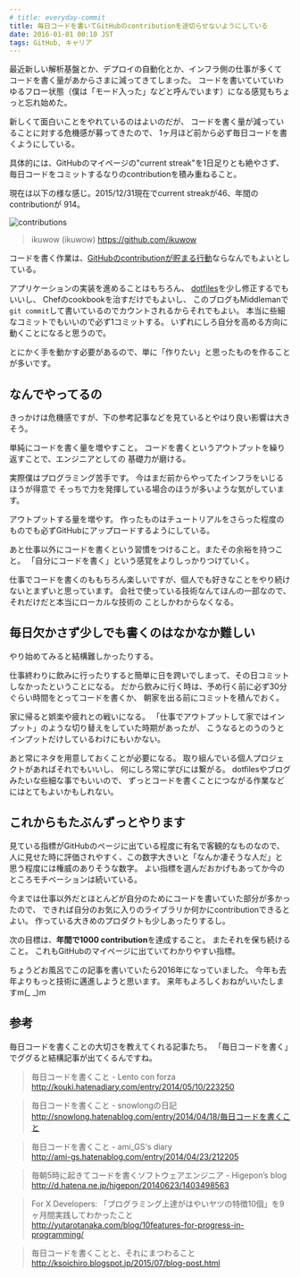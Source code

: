 ```yaml
---
# title: everyday-commit
title: 毎日コードを書いてGitHubのcontributionを途切らせないようにしている
date: 2016-01-01 00:10 JST
tags: GitHub, キャリア
---
```


最近新しい解析基盤とか、デプロイの自動化とか、インフラ側の仕事が多くて
コードを書く量があからさまに減ってきてしまった。
コードを書いていていわゆるフロー状態（僕は「モード入った」などと呼んでいます）になる感覚もちょっと忘れ始めた。

新しくて面白いことをやれているのはよいのだが、
コードを書く量が減っていることに対する危機感が募ってきたので、
1ヶ月ほど前から必ず毎日コードを書くようにしている。

具体的には、GitHubのマイページの"current streak"を1日足りとも絶やさず、
毎日コードをコミットするなりのcontributionを積み重ねること。

現在は以下の様な感じ。2015/12/31現在でcurrent streakが46、年間のcontributionが
914。

![contributions](/img/2015-12-31_contributions.png)

> ikuwow (ikuwow)
> https://github.com/ikuwow

コードを書く作業は、[GitHubのcontributionが貯まる行動](https://help.github.com/articles/why-are-my-contributions-not-showing-up-on-my-profile/)ならなんでもよいとしている。

アプリケーションの実装を進めることはもちろん、
[dotfiles](https://github.com/ikuwow/dotfiles)を少し修正するでもいいし、
Chefのcookbookを治すだけでもよいし、
このブログもMiddlemanで`git commit`して書いているのでカウントされるからそれでもよい。
本当に些細なコミットでもいいので必ず1コミットする。
いずれにしろ自分を高める方向に動くことになると思うので。

とにかく手を動かす必要があるので、単に「作りたい」と思ったものを作ることが多いです。

## なんでやってるの

きっかけは危機感ですが、下の参考記事などを見ているとやはり良い影響は大きそう。

単純にコードを書く量を増やすこと。
コードを書くというアウトプットを繰り返すことで、エンジニアとしての
基礎力が磨ける。

実際僕はプログラミング苦手です。
今はまだ前からやってたインフラをいじるほうが得意で
そっちで力を発揮している場合のほうが多いような気がしています。


アウトプットする量を増やす。
作ったものはチュートリアルをさらった程度のものでも必ずGitHubにアップロードするようにしている。

あと仕事以外にコードを書くという習慣をつけること。またその余裕を持つこと。
「自分にコードを書く」という感覚をよりしっかりつけていく。

仕事でコードを書くのももちろん楽しいですが、個人でも好きなことをやり続けないとまずいと思っています。
会社で使っている技術なんてほんの一部なので、それだけだと本当にローカルな技術の
ことしかわからなくなる。

## 毎日欠かさず少しでも書くのはなかなか難しい

やり始めてみると結構難しかったりする。

仕事終わりに飲みに行ったりすると簡単に日を跨いでしまって、その日コミットしなかったということになる。
だから飲みに行く時は、予め行く前に必ず30分ぐらい時間をとってコードを書くか、
朝家を出る前にコミットを積んでおく。

家に帰ると娯楽や疲れとの戦いになる。
「仕事でアウトプットして家ではインプット」のような切り替えをしていた時期があったが、
こうなるとのうのうとインプットだけしているわけにもいかない。

あと常にネタを用意しておくことが必要になる。
取り組んでいる個人プロジェクトがあればそれでもいいし、
何にしろ常に学びには繋がる。
dotfilesやブログみたいな些細な事でもいいので、
ずっとコードを書くことにつながる作業などにはとてもよいかもしれない。

## これからもたぶんずっとやります

見ている指標がGitHubのページに出ている程度に有名で客観的なものなので、
人に見せた時に評価されやすく、この数字大きいと「なんか凄そうな人だ」と
思う程度には権威のありそうな数字。
よい指標を選んだおかげもあってか今のところモチベーションは続いている。

今までは仕事以外だとほとんどが自分のためにコードを書いていた部分が多かったので、
できれば自分のお気に入りのライブラリか何かにcontributionできるとよい。
作っている大きめのプロダクトも少しあったりするし。

次の目標は、**年間で1000 contribution**を達成すること。
またそれを保ち続けること。
これもGitHubのマイページに出ていてわかりやすい指標。

ちょうどお風呂でこの記事を書いていたら2016年になっていました。
今年も去年よりもっと技術に邁進しようと思います。
来年もよろしくおねがいいたしますm(_ _)m

## 参考

毎日コードを書くことの大切さを教えてくれる記事たち。
「毎日コードを書く」でググると結構記事が出てくるんですね。

> 毎日コードを書くこと - Lento con forza  
> http://kouki.hatenadiary.com/entry/2014/05/10/223250

> 毎日コードを書くこと - snowlongの日記  
> http://snowlong.hatenablog.com/entry/2014/04/18/毎日コードを書くこと

> 毎日コードを書くこと - ami_GS's diary  
> http://ami-gs.hatenablog.com/entry/2014/04/23/212205

> 毎朝5時に起きてコードを書くソフトウェアエンジニア - Higepon’s blog  
> http://d.hatena.ne.jp/higepon/20140623/1403498563

> For X Developers: 「プログラミング上達がはやいヤツの特徴10個」を9ヶ月間実践してわかったこと  
> http://yutarotanaka.com/blog/10features-for-progress-in-programming/

> 毎日コードを書くことと、それにまつわること  
> http://ksoichiro.blogspot.jp/2015/07/blog-post.html

